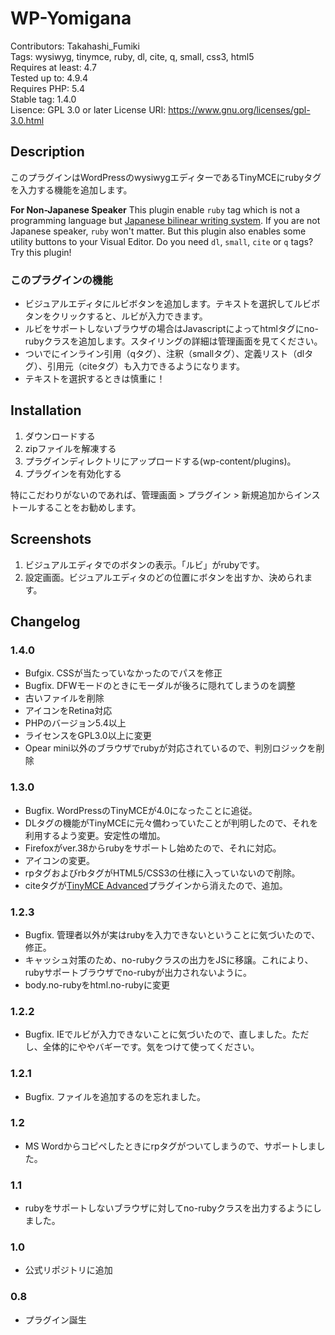 # WP-Yomigana

Contributors: Takahashi_Fumiki  
Tags: wysiwyg, tinymce, ruby, dl, cite, q, small, css3, html5  
Requires at least: 4.7  
Tested up to: 4.9.4  
Requires PHP: 5.4  
Stable tag: 1.4.0  
Lisence: GPL 3.0 or later
License URI: https://www.gnu.org/licenses/gpl-3.0.html

## Description

このプラグインはWordPressのwysiwygエディターであるTinyMCEにrubyタグを入力する機能を追加します。

**For Non-Japanese Speaker** This plugin enable `ruby` tag which is not a programming language but [Japanese bilinear writing system](http://dev.w3.org/csswg/css-ruby-1/). If you are not Japanese speaker, `ruby` won't matter. But this plugin also enables some utility buttons to your Visual Editor. Do you need `dl`, `small`, `cite` or `q` tags? Try this plugin!

### このプラグインの機能

- ビジュアルエディタにルビボタンを追加します。テキストを選択してルビボタンをクリックすると、ルビが入力できます。
- ルビをサポートしないブラウザの場合はJavascriptによってhtmlタグにno-rubyクラスを追加します。スタイリングの詳細は管理画面を見てください。
- ついでにインライン引用（qタグ）、注釈（smallタグ）、定義リスト（dlタグ）、引用元（citeタグ）も入力できるようになります。
- テキストを選択するときは慎重に！

## Installation

1. ダウンロードする
2. zipファイルを解凍する
3. プラグインディレクトリにアップロードする(wp-content/plugins)。
4. プラグインを有効化する

特にこだわりがないのであれば、管理画面 > プラグイン > 新規追加からインストールすることをお勧めします。

##  Screenshots 

1. ビジュアルエディタでのボタンの表示。「ルビ」がrubyです。
2. 設定画面。ビジュアルエディタのどの位置にボタンを出すか、決められます。

## Changelog

### 1.4.0

- Bufgix. CSSが当たっていなかったのでパスを修正
- Bugfix. DFWモードのときにモーダルが後ろに隠れてしまうのを調整
- 古いファイルを削除
- アイコンをRetina対応
- PHPのバージョン5.4以上
- ライセンスをGPL3.0以上に変更
- Opear mini以外のブラウザでrubyが対応されているので、判別ロジックを削除

### 1.3.0

- Bugfix. WordPressのTinyMCEが4.0になったことに追従。
- DLタグの機能がTinyMCEに元々備わっていたことが判明したので、それを利用するよう変更。安定性の増加。
- Firefoxがver.38からrubyをサポートし始めたので、それに対応。
- アイコンの変更。
- rpタグおよびrbタグがHTML5/CSS3の仕様に入っていないので削除。
- citeタグが[TinyMCE Advanced]()プラグインから消えたので、追加。

### 1.2.3

- Bugfix. 管理者以外が実はrubyを入力できないということに気づいたので、修正。
- キャッシュ対策のため、no-rubyクラスの出力をJSに移譲。これにより、rubyサポートブラウザでno-rubyが出力されないように。
- body.no-rubyをhtml.no-rubyに変更

### 1.2.2

- Bugfix. IEでルビが入力できないことに気づいたので、直しました。ただし、全体的にややバギーです。気をつけて使ってください。

### 1.2.1

- Bugfix. ファイルを追加するのを忘れました。

### 1.2

- MS Wordからコピペしたときにrpタグがついてしまうので、サポートしました。

### 1.1

- rubyをサポートしないブラウザに対してno-rubyクラスを出力するようにしました。

### 1.0

- 公式リポジトリに追加

### 0.8

- プラグイン誕生
